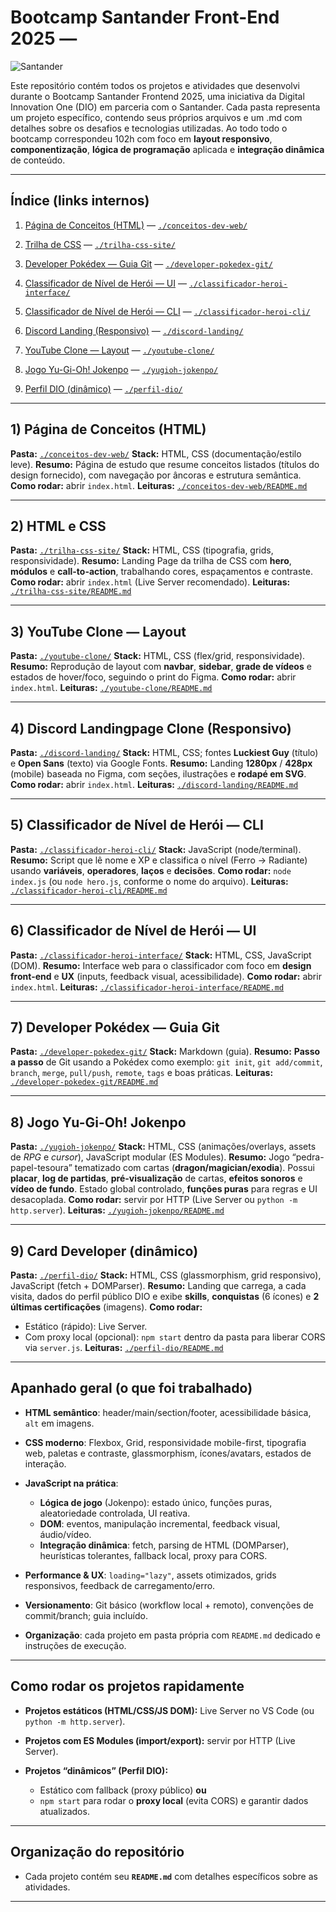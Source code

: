 # Bootcamp Santander Front-End 2025 — 
![Santander](https://upload.wikimedia.org/wikipedia/commons/b/b8/Banco_Santander_Logotipo.svg) 
 
Este repositório contém todos os projetos e atividades que desenvolvi durante o Bootcamp Santander Frontend 2025, uma iniciativa da Digital Innovation One (DIO) em parceria com o Santander. Cada pasta representa um projeto específico, contendo seus próprios arquivos e um .md com detalhes sobre os desafios e tecnologias utilizadas. Ao todo todo o bootcamp correspondeu 102h com foco em **layout responsivo**, **componentização**, **lógica de programação** aplicada e **integração dinâmica** de conteúdo.

---

## Índice (links internos)
1. [Página de Conceitos (HTML)](#1-página-de-conceitos-html) — [`./conceitos-dev-web/`](./1%20-%20HTML/index-html.md/)
2. [Trilha de CSS](#3-trilha-de-css) — [`./trilha-css-site/`](./trilha-css-site/)
3. [Developer Pokédex — Guia Git](#8-developer-pokédex--guia-git) — [`./developer-pokedex-git/`](./developer-pokedex-git/)
4. [Classificador de Nível de Herói — UI](#7-classificador-de-nível-de-herói--ui) — [`./classificador-heroi-interface/`](./classificador-heroi-interface/)
5. [Classificador de Nível de Herói — CLI](#6-classificador-de-nível-de-herói--cli) — [`./classificador-heroi-cli/`](./classificador-heroi-cli/)
6. [Discord Landing (Responsivo)](#5-discord-landing-responsivo) — [`./discord-landing/`](./discord-landing/)
7. [YouTube Clone — Layout](#4-youtube-clone--layout) — [`./youtube-clone/`](./youtube-clone/)

8. [Jogo Yu-Gi-Oh! Jokenpo](#2-jogo-yu-gi-oh-jokenpo) — [`./yugioh-jokenpo/`](./yugioh-jokenpo/)
9. [Perfil DIO (dinâmico)](#1-perfil-dio-dinâmico) — [`./perfil-dio/`](./perfil-dio/)

---
## 1) Página de Conceitos (HTML)

**Pasta:** [`./conceitos-dev-web/`](./conceitos-dev-web/)
**Stack:** HTML, CSS (documentação/estilo leve).
**Resumo:** Página de estudo que resume conceitos listados (títulos do design fornecido), com navegação por âncoras e estrutura semântica.
**Como rodar:** abrir `index.html`.
**Leituras:** [`./conceitos-dev-web/README.md`](./conceitos-dev-web/README.md)

---

## 2) HTML e CSS 

**Pasta:** [`./trilha-css-site/`](./trilha-css-site/)
**Stack:** HTML, CSS (tipografia, grids, responsividade).
**Resumo:** Landing Page da trilha de CSS com **hero**, **módulos** e **call-to-action**, trabalhando cores, espaçamentos e contraste.
**Como rodar:** abrir `index.html` (Live Server recomendado).
**Leituras:** [`./trilha-css-site/README.md`](./trilha-css-site/README.md)

---

## 3) YouTube Clone — Layout

**Pasta:** [`./youtube-clone/`](./youtube-clone/)
**Stack:** HTML, CSS (flex/grid, responsividade).
**Resumo:** Reprodução de layout com **navbar**, **sidebar**, **grade de vídeos** e estados de hover/foco, seguindo o print do Figma.
**Como rodar:** abrir `index.html`.
**Leituras:** [`./youtube-clone/README.md`](./youtube-clone/README.md)

---

## 4) Discord Landingpage Clone (Responsivo)

**Pasta:** [`./discord-landing/`](./discord-landing/)
**Stack:** HTML, CSS; fontes **Luckiest Guy** (título) e **Open Sans** (texto) via Google Fonts.
**Resumo:** Landing **1280px** / **428px** (mobile) baseada no Figma, com seções, ilustrações e **rodapé em SVG**.
**Como rodar:** abrir `index.html`.
**Leituras:** [`./discord-landing/README.md`](./discord-landing/README.md)

---

## 5) Classificador de Nível de Herói — CLI

**Pasta:** [`./classificador-heroi-cli/`](./classificador-heroi-cli/)
**Stack:** JavaScript (node/terminal).
**Resumo:** Script que lê nome e XP e classifica o nível (Ferro → Radiante) usando **variáveis**, **operadores**, **laços** e **decisões**.
**Como rodar:** `node index.js` (ou `node hero.js`, conforme o nome do arquivo).
**Leituras:** [`./classificador-heroi-cli/README.md`](./classificador-heroi-cli/README.md)

---

## 6) Classificador de Nível de Herói — UI

**Pasta:** [`./classificador-heroi-interface/`](./classificador-heroi-interface/)
**Stack:** HTML, CSS, JavaScript (DOM).
**Resumo:** Interface web para o classificador com foco em **design front-end** e **UX** (inputs, feedback visual, acessibilidade).
**Como rodar:** abrir `index.html`.
**Leituras:** [`./classificador-heroi-interface/README.md`](./classificador-heroi-interface/README.md)

---

## 7) Developer Pokédex — Guia Git

**Pasta:** [`./developer-pokedex-git/`](./developer-pokedex-git/)
**Stack:** Markdown (guia).
**Resumo:** **Passo a passo** de Git usando a Pokédex como exemplo: `git init`, `git add/commit`, `branch`, `merge`, `pull/push`, `remote`, `tags` e boas práticas.
**Leituras:** [`./developer-pokedex-git/README.md`](./developer-pokedex-git/README.md)

---

## 8) Jogo Yu-Gi-Oh! Jokenpo

**Pasta:** [`./yugioh-jokenpo/`](./yugioh-jokenpo/)
**Stack:** HTML, CSS (animações/overlays, assets de *RPG* e *cursor*), JavaScript modular (ES Modules).
**Resumo:** Jogo “pedra-papel-tesoura” tematizado com cartas (**dragon/magician/exodia**). Possui **placar**, **log de partidas**, **pré-visualização** de cartas, **efeitos sonoros** e **vídeo de fundo**. Estado global controlado, **funções puras** para regras e UI desacoplada.
**Como rodar:** servir por HTTP (Live Server ou `python -m http.server`).
**Leituras:** [`./yugioh-jokenpo/README.md`](./yugioh-jokenpo/README.md)

---

## 9) Card Developer (dinâmico)

**Pasta:** [`./perfil-dio/`](./perfil-dio/)
**Stack:** HTML, CSS (glassmorphism, grid responsivo), JavaScript (fetch + DOMParser).
**Resumo:** Landing que carrega, a cada visita, dados do perfil público DIO e exibe **skills**, **conquistas** (6 ícones) e **2 últimas certificações** (imagens).
**Como rodar:**

* Estático (rápido): Live Server.
* Com proxy local (opcional): `npm start` dentro da pasta para liberar CORS via `server.js`.
  **Leituras:** [`./perfil-dio/README.md`](./perfil-dio/README.md)
---

## Apanhado geral (o que foi trabalhado)

* **HTML semântico**: header/main/section/footer, acessibilidade básica, `alt` em imagens.
* **CSS moderno**: Flexbox, Grid, responsividade mobile-first, tipografia web, paletas e contraste, glassmorphism, ícones/avatars, estados de interação.
* **JavaScript na prática**:

  * **Lógica de jogo** (Jokenpo): estado único, funções puras, aleatoriedade controlada, UI reativa.
  * **DOM**: eventos, manipulação incremental, feedback visual, áudio/vídeo.
  * **Integração dinâmica**: fetch, parsing de HTML (DOMParser), heurísticas tolerantes, fallback local, proxy para CORS.
* **Performance & UX**: `loading="lazy"`, assets otimizados, grids responsivos, feedback de carregamento/erro.
* **Versionamento**: Git básico (workflow local + remoto), convenções de commit/branch; guia incluído.
* **Organização**: cada projeto em pasta própria com `README.md` dedicado e instruções de execução.

---

## Como rodar os projetos rapidamente

* **Projetos estáticos (HTML/CSS/JS DOM):** Live Server no VS Code (ou `python -m http.server`).
* **Projetos com ES Modules (import/export):** servir por HTTP (Live Server).
* **Projetos “dinâmicos” (Perfil DIO):**

  * Estático com fallback (proxy público) **ou**
  * `npm start` para rodar o **proxy local** (evita CORS) e garantir dados atualizados.

---

## Organização do repositório

* Cada projeto contém seu **`README.md`** com detalhes específicos sobre as atividades.

---
